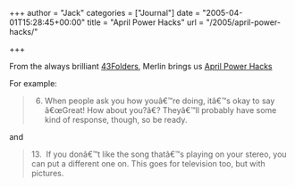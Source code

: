 +++
author = "Jack"
categories = ["Journal"]
date = "2005-04-01T15:28:45+00:00"
title = "April Power Hacks"
url = "/2005/april-power-hacks/"

+++

From the always brilliant [43Folders][1], Merlin brings us [April Power Hacks][2]

For example:

> 
> 
> 6. When people ask you how you&#226;&#8364;&#8482;re doing, it&#226;&#8364;&#8482;s okay to say &#226;&#8364;&#339;Great! How about you?&#226;&#8364;? They&#226;&#8364;&#8482;ll probably have some kind of response, though, so be ready.
> 
> 

and

> 
> 
> 13.&nbsp; If you don&#226;&#8364;&#8482;t like the song that&#226;&#8364;&#8482;s playing on your stereo, you can put a different one on. This goes for television too, but with pictures.
> 
>

 [1]: http://www.43folders.com
 [2]: http://www.43folders.com/2005/04/april_power_hac.html